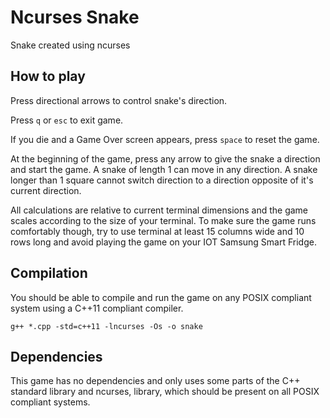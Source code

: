 # Ncurses Snake
Snake created using ncurses

## How to play

Press directional arrows to control snake's direction.

Press `q` or `esc` to exit game.

If you die and a Game Over screen appears, press `space` to reset the game.

At the beginning of the game, press any arrow to give the snake a direction and start the game. 
A snake of length 1 can move in any direction. A snake longer than 1 square cannot switch direction to a direction 
opposite of it's current direction.

All calculations are relative to current terminal dimensions and the game scales according to the size of your terminal. 
To make sure the game runs comfortably though, try to use terminal at least 15 columns wide and 10 rows long and avoid
playing the game on your IOT Samsung Smart Fridge.

## Compilation

You should be able to compile and run the game on any POSIX compliant system using a C++11 compliant compiler.

`g++ *.cpp -std=c++11 -lncurses -Os -o snake`

## Dependencies

This game has no dependencies and only uses some parts of the C++ standard library and ncurses, library, which should 
be present on all POSIX compliant systems.
